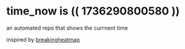 # time_now is (( 1736290800580 ))

an automated repo that shows the currnent time

inspired by [breakingheatmap](https://github.com/breakingheatmap/breakingheatmap)